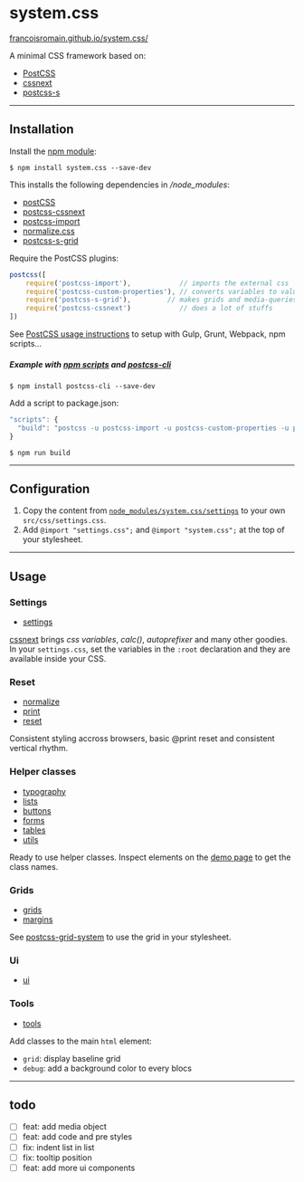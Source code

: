 # system.css

[francoisromain.github.io/system.css/](http://francoisromain.github.io/system.css/)

A minimal CSS framework based on:

- [PostCSS](http://postcss.org/)
- [cssnext](http://cssnext.io)
- [postcss-s](http://francoisromain.github.io/postcss-s-grid/)

* * * 

## Installation

Install the [npm module](https://www.npmjs.com/package/system.css):

    $ npm install system.css --save-dev

This installs the following dependencies in */node_modules*:

- [postCSS](https://www.npmjs.com/package/postcss)
- [postcss-cssnext](https://www.npmjs.com/package/postcss-cssnext)
- [postcss-import](https://www.npmjs.com/package/postcss-import)
- [normalize.css](https://www.npmjs.com/package/normalize-css)
- [postcss-s-grid](https://www.npmjs.com/package/postcss-s)

Require the PostCSS plugins:

``` js
postcss([ 
    require('postcss-import'),            // imports the external css
    require('postcss-custom-properties'), // converts variables to values
    require('postcss-s-grid'),         // makes grids and media-queries
    require('postcss-cssnext')            // does a lot of stuffs
])
```

See [PostCSS usage instructions](https://github.com/postcss/postcss#usage) to setup with Gulp, Grunt, Webpack, npm scripts…

##### Example with [npm scripts](https://docs.npmjs.com/misc/scripts) and [postcss-cli](https://www.npmjs.com/package/postcss-cli)

    $ npm install postcss-cli --save-dev

Add a script to package.json:

```js
"scripts": {
  "build": "postcss -u postcss-import -u postcss-custom-properties -u postcss-s-grid -u postcss-cssnext -i src/css/styles.css -o dist/css/styles.css"
}
```

    $ npm run build

* * * 

## Configuration

1. Copy the content from [`node_modules/system.css/settings`](https://raw.githubusercontent.com/francoisromain/system.css/master/settings.css) to your own `src/css/settings.css`.
2. Add `@import "settings.css";` and `@import "system.css";` at the top of your stylesheet.

* * * 

## Usage

### Settings

- [settings](https://github.com/francoisromain/system.css/blob/master/settings.css)

[cssnext](http://cssnext.io) brings _css variables_, _calc()_, _autoprefixer_ and many other goodies. In your `settings.css`, set the variables in the `:root` declaration and they are available inside your CSS.

### Reset

- [normalize](https://github.com/necolas/normalize.css/blob/master/normalize.css)
- [print](https://github.com/francoisromain/system.css/blob/master/print.css)
- [reset](https://github.com/francoisromain/system.css/blob/master/reset.css)

Consistent styling accross browsers, basic @print reset and consistent vertical rhythm. 


### Helper classes

- [typography](https://github.com/francoisromain/system.css/blob/master/typography.css)
- [lists](https://github.com/francoisromain/system.css/blob/master/lists.css)
- [buttons](https://github.com/francoisromain/system.css/blob/master/buttons.css)
- [forms](https://github.com/francoisromain/system.css/blob/master/forms.css)
- [tables](https://github.com/francoisromain/system.css/blob/master/tables.css)
- [utils](https://github.com/francoisromain/system.css/blob/master/utils.css)

Ready to use helper classes. Inspect elements on the [demo page](http://francoisromain.github.io/system.css/) to get the class names.

### Grids

- [grids](https://github.com/francoisromain/system.css/blob/master/grids.css)
- [margins](https://github.com/francoisromain/system.css/blob/master/margins.css)

See [postcss-grid-system](https://github.com/francoisromain/postcss-grid-system#usage) to use the grid in your stylesheet.

### Ui

- [ui](https://github.com/francoisromain/system.css/blob/master/ui.css)

### Tools

- [tools](https://github.com/francoisromain/system.css/blob/master/tools.css)

Add classes to the main `html` element: 

- `grid`: display baseline grid
- `debug`: add a background color to every blocs

* * * 

## todo

- [ ] feat: add media object
- [ ] feat: add code and pre styles
- [ ] fix: indent list in list
- [ ] fix: tooltip position
- [ ] feat: add more ui components